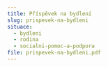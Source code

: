 ```yaml
---
title: Příspěvek na bydlení
slug: prispevek-na-bydleni
situace:
  - bydleni
  - rodina
  - socialni-pomoc-a-podpora
file: prispevek-na-bydleni.pdf
---
```

